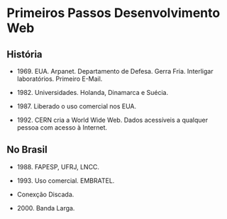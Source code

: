 # Primeiros Passos Desenvolvimento Web

## História

* 1969\. EUA. Arpanet. Departamento de Defesa. Gerra Fria. Interligar laboratórios. Primeiro E-Mail.

* 1982\. Universidades. Holanda, Dinamarca e Suécia.

* 1987\. Liberado o uso comercial nos EUA.

* 1992\. CERN cria a World Wide Web. Dados acessíveis a qualquer pessoa com acesso à Internet.
  
  

## No Brasil

* 1988\. FAPESP, UFRJ, LNCC.

* 1993\. Uso comercial. EMBRATEL.

* Conexção Discada.

* 2000\. Banda Larga.
